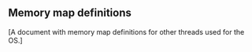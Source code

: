 ## Memory map definitions

[A document with memory map definitions for other threads used for the OS.]
